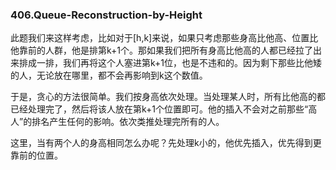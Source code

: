 ### 406.Queue-Reconstruction-by-Height

此题我们来这样考虑，比如对于[h,k]来说，如果只考虑那些身高比他高、位置比他靠前的人群，他是排第k+1个。那如果我们把所有身高比他高的人都已经拉了出来排成一排，我们再将这个人塞进第k+1位，也是不违和的。因为剩下那些比他矮的人，无论放在哪里，都不会再影响到k这个数值。

于是，贪心的方法很简单。我们按身高依次处理。当处理某人时，所有比他高的都已经处理完了，然后将该人放在第k+1个位置即可。他的插入不会对之前那些“高人”的排名产生任何的影响。依次类推处理完所有的人。

这里，当有两个人的身高相同怎么办呢？先处理k小的，他优先插入，优先得到更靠前的位置。
